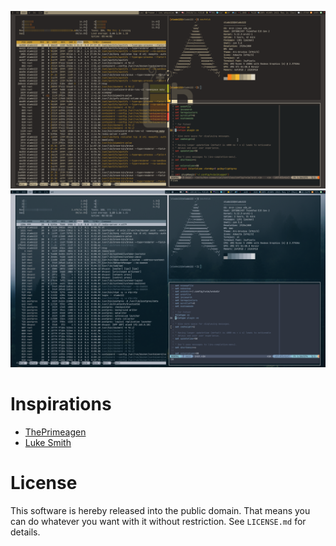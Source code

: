 ![Gruvbox Screenshot](https://github.com/slado122/dotfiles/blob/main/images/screenshots/gruvbox.png)
![Nord Screenshot](https://github.com/slado122/dotfiles/blob/main/images/screenshots/nord.png)

# Inspirations
+ [ThePrimeagen](https://github.com/awesome-streamers/awesome-streamerrc/tree/master/ThePrimeagen)
+ [Luke Smith](https://github.com/LukeSmithxyz/voidrice)

# License
This software is hereby released into the public domain. That means you can do
whatever you want with it without restriction. See `LICENSE.md` for details.
